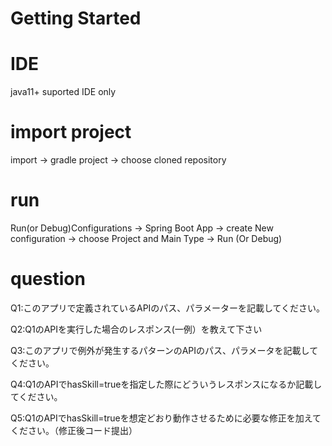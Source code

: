 # Getting Started

# IDE
java11+ suported IDE only

# import project
import -> gradle project -> choose cloned repository

# run 
Run(or Debug)Configurations -> Spring Boot App -> create New configuration
-> choose Project and Main Type -> Run (Or Debug)

# question
Q1:このアプリで定義されているAPIのパス、パラメーターを記載してください。

Q2:Q1のAPIを実行した場合のレスポンス(一例）を教えて下さい

Q3:このアプリで例外が発生するパターンのAPIのパス、パラメータを記載してください。

Q4:Q1のAPIでhasSkill=trueを指定した際にどういうレスポンスになるか記載してください。

Q5:Q1のAPIでhasSkill=trueを想定どおり動作させるために必要な修正を加えてください。（修正後コード提出）
